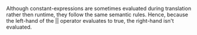 Although constant-expressions are sometimes evaluated during translation rather then runtime, they follow the same semantic rules.
Hence, because the left-hand of the || operator evaluates to true, the right-hand isn't evaluated.
